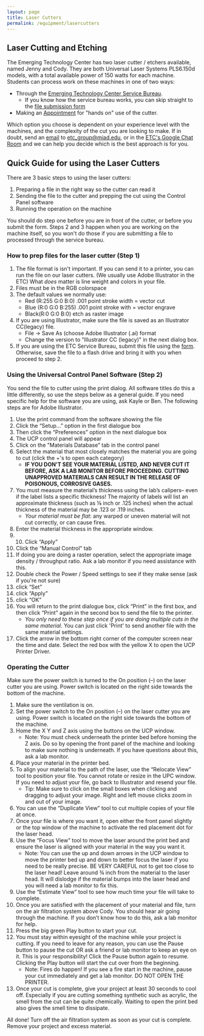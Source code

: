 ```yaml
---
layout: page
title: Laser Cutters
permalink: /equipment/lasercutters
---
```

## Laser Cutting and Etching

The Emerging Technology Center has two laser cutter / etchers available, named Jenny and Cody. They are both Universal Laser Systems PLS6.150d models, with a total available power of 150 watts for each machine. Students can process work on these machines in one of two ways:

* Through the [Emerging Technology Center Service Bureau](/service/usingthesb.html).
    - If you know how the service bureau works, you can skip straight to the [file submission form](https://docs.google.com/forms/d/e/1FAIpQLSd4uoJjBEy1aoVjJs31U_WjWiDalBJYx3Z5DctA0Yz0UOFreg/viewform?usp=sf_link)
* Making an [Appointment](mailto:etc_group@miad.edu) for "hands on" use of the cutter.

Which option you choose is dependent on your experience level with the machines, and the complexity of the cut you are looking to make. If in doubt, send an [email](mailto:etc_group@miad.edu) to etc_group@miad.edu, or in the [ETC's Google Chat Room](https://chat.google.com/room/AAAAMR7NIj0) and we can help you decide which is the best approach is for you.

## Quick Guide for using the Laser Cutters
There are 3 basic steps to using the laser cutters:
1. Preparing a file in the right way so the cutter can read it
2. Sending the file to the cutter and prepping the cut using the Control Panel software
3. Running the operation on the machine

You should do step one before you are in front of the cutter, or before you submit the form. Steps 2 and 3 happen when you are working on the machine itself, so you won't do those if you are submitting a file to processed through the service bureau.

### How to prep files for the laser cutter (Step 1)
1. The file format is isn't important.  If you can send it to a printer, you can run the file on our laser cutters. (We usually use Adobe Illustrator in the ETC)  What *does* matter is line weight and colors in your file.
2. Files must be in the RGB colorspace
3. The default values we normally use:
    - Red (R:255 G:0 B:0) .001 point stroke width = vector cut
    - Blue (R:0 G:0 B:255) .001 point stroke with = vector engrave
    - Black(R:0 G:0 B:0) etch as raster image
4. If you are using Illustrator, make sure the file is saved as an Illustrator CC(legacy) file.
    - File -> Save As (choose Adobe Illustrator (.ai) format
    - Change the version to "Illustrator CC (legacy)"  in the next dialog box.
5. If you are using the ETC Service Bureau, submit this file using the [form](https://docs.google.com/forms/d/e/1FAIpQLSd4uoJjBEy1aoVjJs31U_WjWiDalBJYx3Z5DctA0Yz0UOFreg/viewform?usp=sf_link). Otherwise, save the file to a flash drive and bring it with you when proceed to step 2.

### Using the Universal Control Panel Software (Step 2)
You send the file to cutter using the print dialog. All software titles do this a little differently, so use the steps below as a general guide.  If you need specific help for the software you are using, ask Kayle or Ben. The following steps are for Adobe Illustrator.

1. Use the print command from the software showing the file
2. Click the “Setup…” option in the first dialogue box
3. Then click the “Preferences” option in the next dialogue box
4. The UCP control panel will appear
5. Click on the "Materials Database” tab in the control panel
6. Select the material that most closely matches the material you are going to cut (click the +'s to open each category)
    - **IF YOU DON'T SEE YOUR MATERIAL LISTED, AND NEVER CUT IT BEFORE, ASK A LAB MONITOR BEFORE PROCEEDING.  CUTTING UNAPPROVED MATERIALS CAN RESULT IN THE RELEASE OF POISONOUS, CORROSIVE GASES.**
7. You must measure the material’s thickness using the lab’s calipers– even if the label lists a specific thickness! The majority of labels will list an approximate thickness (such as ⅛ inch or .125 inches) when the actual thickness of the material may be .123 or .119 inches.
    - *Your material must be flat*: any warped or uneven material will not cut correctly, or can cause fires.
8. Enter the material thickness in the appropriate window.
9. 10. Click “Apply”
11. Click the “Manual Control” tab
12. If doing you are doing a raster operation, select the appropriate image density / throughput ratio. Ask a lab monitor if you need assistance with this.
13. Double check the Power / Speed settings to see if they make sense (ask if you're not sure)
14. click “Set”
15. click “Apply”
16. click “OK”
17. You will return to the print dialogue box, click “Print” in the first box, and then click “Print” again in the second box to send the file to the printer.
    - *You only need to these step once if you are doing multiple cuts in the same material*.  You can just click 'Print' to send another file with the same material settings.
18. Click the arrow in the bottom right corner of the computer screen near the time and date. Select the red box with the yellow X to open the UCP Printer Driver.

### Operating the Cutter
Make sure the power switch is turned to the On position (–) on the laser cutter you are using. Power switch is located on the right side towards the bottom of the machine.

1. Make sure the ventilation is on.
2. Set the power switch to the On position (–) on the laser cutter you are using. Power switch is located on the right side towards the bottom of the machine.
3. Home the X Y and Z axis using the buttons on the UCP window.
    - Note: You must check underneath the printer bed before homing the Z axis. Do so by opening the front panel of the machine and looking to make sure nothing is underneath. If you have questions about this, ask a lab monitor.
4. Place your material in the printer bed.
5. To align your material to the path of the laser, use the “Relocate View” tool to position your file. You cannot rotate or resize in the UPC window. If you need to adjust your file, go back to Illustrator and resend your file.
    - Tip: Make sure to click on the small boxes when clicking and dragging to adjust your image. Right and left mouse clicks zoom in and out of your image.
6. You can use the “Duplicate View” tool to cut multiple copies of your file at once.
7. Once your file is where you want it, open either the front panel slightly or the top window of the machine to activate the red placement dot for the laser head.
8. Use the “Focus View” tool to move the laser around the print bed and ensure the laser is aligned with your material in the way you want it.
    - Note: You can use the up and down arrows in the UCP window to move the printer bed up and down to better focus the laser if you need to be really precise. BE VERY CAREFUL not to get too close to the laser head! Leave around ¾ inch from the material to the laser head. It will dislodge if the material bumps into the laser head and you will need a lab monitor to fix this.
9. Use the “Estimate View” tool to see how much time your file will take to complete.
10. Once you are satisfied with the placement of your material and file, turn on the air filtration system above Cody. You should hear air going through the machine. If you don’t know how to do this, ask a lab monitor for help.
11. Press the big green Play button to start your cut. 
12. You must stay within eyesight of the machine while your project is cutting. If you need to leave for any reason, you can use the Pause button to pause the cut OR ask a friend or lab monitor to keep an eye on it. This is your responsibility! Click the Pause button again to resume. Clicking the Play button will start the cut over from the beginning.
    - Note: Fires do happen! If you see a fire start in the machine, pause your cut immediately and get a lab monitor. DO NOT OPEN THE PRINTER.
13. Once your cut is complete, give your project at least 30 seconds to cool off. Especially if you are cutting something synthetic such as acrylic, the smell from the cut can be quite chemically. Waiting to open the print bed also gives the smell time to dissipate.  


All done! Turn off the air filtration system as soon as your cut is complete. Remove your project and excess material.
